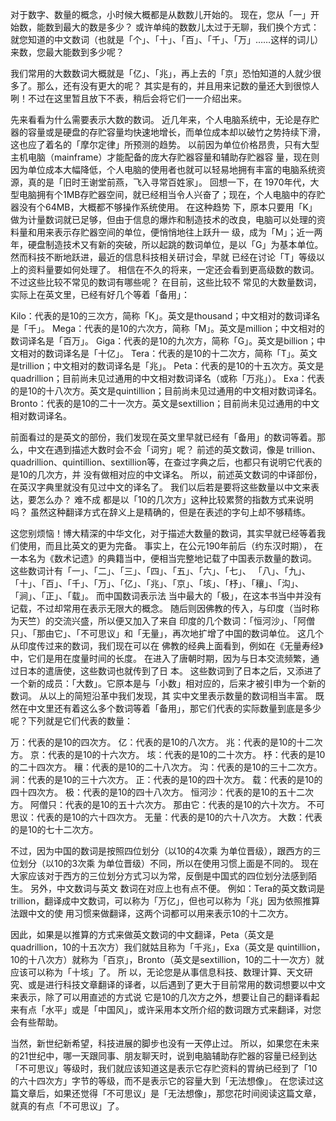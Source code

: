 对于数字、数量的概念，小时候大概都是从数数儿开始的。
现在，您从「一」开始数，能数到最大的数是多少？
或许单纯的数数儿太过于无聊，我们换个方式：就您知道的中文数词（也就是「个」、「十」、「百」、「千」、「万」……这样的词儿）来数，您最大能数到多少呢？

我们常用的大数数词大概就是「亿」、「兆」，再上去的「京」恐怕知道的人就少很多了。那么，还有没有更大的呢？
其实是有的，并且用来记数的量还大到很惊人咧！不过在这里暂且放下不表，稍后会将它们一一介绍出来。

先来看看为什么需要表示大数的数词。
近几年来，个人电脑系统中，无论是存贮器的容量或是硬盘的存贮容量均快速地增长，而单位成本却以破竹之势持续下滑，这也应了着名的「摩尔定律」所预测的趋势。
以前因为单位价格昂贵，只有大型主机电脑（mainframe）才能配备的庞大存贮器容量和辅助存贮器容 量，现在则因为单位成本大幅降低，个人电脑的使用者也就可以轻易地拥有丰富的电脑系统资源，真的是「旧时王谢堂前燕，飞入寻常百姓家」。
回想一下，在 1970年代，大型电脑拥有个1MB存贮器空间，就已经相当令人兴奋了；现在，个人电脑中的存贮器没有个64MB，大概都不够操作系统使用。
在这种趋势 下，原本只要用「K」做为计量数词就已足够，但由于信息的爆炸和制造技术的改良，电脑可以处理的资料量和用来表示存贮器空间的单位，便悄悄地往上跃升一 级，成为「M」；近一两年，硬盘制造技术又有新的突破，所以起跳的数词单位，是以「G」为基本单位。
然而科技不断地跃进，最近的信息科技相关研讨会，早就 已经在讨论「T」等级以上的资料量要如何处理了。
相信在不久的将来，一定还会看到更高级数的数词。不过这些比较不常见的数词有哪些呢？
在目前，这些比较不 常见的大数量数词，实际上在英文里，已经有好几个等着「备用」：

Kilo：代表的是10的三次方，简称「K」。英文是thousand；中文相对的数词译名是「千」。
Mega：代表的是10的六次方，简称「M」。英文是million；中文相对的数词译名是「百万」。
Giga：代表的是10的九次方，简称「G」。英文是billion；中文相对的数词译名是「十亿」。
Tera：代表的是10的十二次方，简称「T」。英文是trillion；中文相对的数词译名是「兆」。
Peta：代表的是10的十五次方。英文是quadrillion；目前尚未见过通用的中文相对数词译名（或称「万兆」）。
Exa：代表的是10的十八次方。英文是quintillion；目前尚未见过通用的中文相对数词译名。
Bronto：代表的是10的二十一次方。英文是sextillion；目前尚未见过通用的中文相对数词译名。

前面看过的是英文的部份，我们发现在英文里早就已经有「备用」的数词等着。那么，中文在遇到描述大数时会不会「词穷」呢？
前述的英文数词，像是 trillion、quadrillion、quintillion、sextillion等，在查过字典之后，也都只有说明它代表的是10的几次方，并 没有做相对应的中文译名。
所以，前述英文数词的中译部份，在英汉字典里就没有见过中文的译名了。
我们以后若是要将这些数量以中文来表达，要怎么办？
难不成 都是以「10的几次方」这种比较累赘的指数方式来说明吗？
虽然这种翻译方式在辞义上是精确的，但是在表述的字句上却不够精练。

这您别烦恼！博大精深的中华文化，对于描述大数量的数词，其实早就已经等着我们使用，而且比英文的更为完备。
事实上，在公元190年前后（约东汉时期）， 在一本名为《数术记遗》的典籍当中，便相当完整地记载了中国表示数量的数词。
这些数词计有「一」、「二」、「三」、「四」、「五」、「六」、「七」、 「八」、「九」、「十」、「百」、「千」、「万」、「亿」、「兆」、「京」、「垓」、「杼」、「穰」、「沟」、「涧」、「正」、「载」。
而中国数词表示法 当中最大的「极」，在这本书当中并没有记载，不过却常用在表示无限大的概念。
随后则因佛教的传入，与印度（当时称为天竺）的交流兴盛，所以便又加入了来自 印度的几个数词：「恒河沙」、「阿僧只」、「那由它」、「不可思议」和「无量」，再次地扩增了中国的数词单位。
这几个从印度传过来的数词，我们现在可以在 佛教的经典上面看到，例如在《无量寿经》中，它们是用在度量时间的长度。
在进入了唐朝时期，因为与日本交流频繁，通过日本的遣唐使，这些数词也就传到了日 本。
这些数词到了日本之后，又添进了一个新的成员：「大数」。它原本是与「小数」相对应的，后来才被引申为一个新的数词。
从以上的简短沿革中我们发现，其 实中文里表示数量的数词相当丰富。
既然在中文里还有着这么多个数词等着「备用」，那它们代表的实际数量到底是多少呢？下列就是它们代表的数量：

万：代表的是10的四次方。
亿：代表的是10的八次方。
兆：代表的是10的十二次方。
京：代表的是10的十六次方。
垓：代表的是10的二十次方。
杼：代表的是10的二十四次方。
穰：代表的是10的二十八次方。
沟：代表的是10的三十二次方。
涧：代表的是10的三十六次方。
正：代表的是10的四十次方。
载：代表的是10的四十四次方。
极：代表的是10的四十八次方。
恒河沙：代表的是10的五十二次方。
阿僧只：代表的是10的五十六次方。
那由它：代表的是10的六十次方。
不可思议：代表的是10的六十四次方。
无量：代表的是10的六十八次方。
大数：代表的是10的七十二次方。

不过，因为中国的数词是按照四位划分（以10的4次乘 为单位晋级），跟西方的三位划分（以10的3次乘 为单位晋级）不同，所以在使用习惯上面是不同的。
现在大家应该对于西方的三位划分方式习以为常，反倒是中国式的四位划分法感到陌生。
另外，中文数词与英文 数词在对应上也有点不便。
例如：Tera的英文数词是trillion，翻译成中文数词，可以称为「万亿」，但也可以称为「兆」因为依照推算法跟中文的使 用习惯来做翻译，这两个词都可以用来表示10的十二次方。

因此，如果是以推算的方式来做英文数词的中文翻译，Peta（英文是quadrillion，10的十五次方）我们就姑且称为「千兆」，Exa（英文是 quintillion，10的十八次方）就称为「百京」，Bronto（英文是sextillion，10的二十一次方）就应该可以称为「十垓」了。
所 以，无论您是从事信息科技、数理计算、天文研究、或是进行科技文章翻译的译者，以后遇到了更大于目前常用的数词想要以中文来表示，除了可以用直述的方式说 它是10的几次方之外，想要让自己的翻译看起来有点「水平」或是「中国风」，或许采用本文所介绍的数词跟方式来翻译，对您会有些帮助。

当然，新世纪新希望，科技进展的脚步也没有一天停止过。
所以，如果您在未来的21世纪中，哪一天跟同事、朋友聊天时，说到电脑辅助存贮器的容量已经到达 「不可思议」等级时，我们就应该知道这是表示它存贮资料的胃纳已经到了「10的六十四次方」字节的等级，而不是表示它的容量大到「无法想像」。
在您读过这 篇文章后，如果还觉得「不可思议」是「无法想像」，那您花时间阅读这篇文章，就真的有点「不可思议」了。

